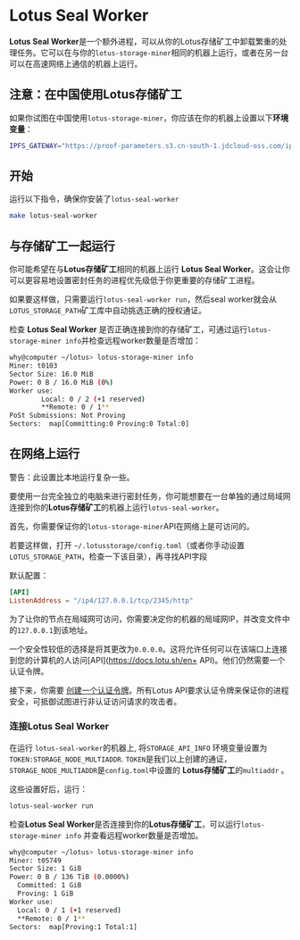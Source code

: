 # Lotus Seal Worker

**Lotus Seal Worker**是一个额外进程，可以从你的Lotus存储矿工中卸载繁重的处理任务。它可以在与你的`lotus-storage-miner`相同的机器上运行，或者在另一台可以在高速网络上通信的机器上运行。

## 注意：在中国使用Lotus存储矿工

如果你试图在中国使用`lotus-storage-miner`，你应该在你的机器上设置以下**环境变量**：

```sh
IPFS_GATEWAY="https://proof-parameters.s3.cn-south-1.jdcloud-oss.com/ipfs/"
```

## 开始

运行以下指令，确保你安装了`lotus-seal-worker`

```sh
make lotus-seal-worker
```

## 与存储矿工一起运行

你可能希望在与**Lotus存储矿工**相同的机器上运行 **Lotus Seal Worker**。这会让你可以更容易地设置密封任务的进程优先级低于你更重要的存储矿工进程。

如果要这样做，只需要运行`lotus-seal-worker run`，然后seal worker就会从`LOTUS_STORAGE_PATH`矿工库中自动挑选正确的授权通证。

检查 **Lotus Seal Worker** 是否正确连接到你的存储矿工，可通过运行`lotus-storage-miner info`并检查远程worker数量是否增加：

```sh
why@computer ~/lotus> lotus-storage-miner info
Miner: t0103
Sector Size: 16.0 MiB
Power: 0 B / 16.0 MiB (0%)
Worker use:
        Local: 0 / 2 (+1 reserved)
        **Remote: 0 / 1**
PoSt Submissions: Not Proving
Sectors:  map[Committing:0 Proving:0 Total:0]
```

## 在网络上运行

警告：此设置比本地运行复杂一些。

要使用一台完全独立的电脑来进行密封任务，你可能想要在一台单独的通过局域网连接到你的**Lotus存储矿工**的机器上运行`lotus-seal-worker`。

首先，你需要保证你的`lotus-storage-miner`API在网络上是可访问的。

若要这样做，打开 `~/.lotusstorage/config.toml`（或者你手动设置`LOTUS_STORAGE_PATH`，检查一下该目录），再寻找API字段

默认配置：

```toml
[API]
ListenAddress = "/ip4/127.0.0.1/tcp/2345/http"
```

为了让你的节点在局域网可访问，你需要决定你的机器的局域网IP，并改变文件中的`127.0.0.1`到该地址。

一个安全性较低的选择是将其更改为`0.0.0.0`。这将允许任何可以在该端口上连接到您的计算机的人访问[API](https://docs.lotu.sh/en+ API)。他们仍然需要一个认证令牌。

接下来，你需要 [创建一个认证令牌](https://docs.lotu.sh/en+api-scripting-support#generate-a-jwt-46)。所有Lotus API要求认证令牌来保证你的进程安全，可抵御试图进行非认证访问请求的攻击者。

### 连接Lotus Seal Worker

在运行 `lotus-seal-worker`的机器上, 将`STORAGE_API_INFO` 环境变量设置为`TOKEN:STORAGE_NODE_MULTIADDR`. `TOKEN`是我们以上创建的通证，`STORAGE_NODE_MULTIADDR`是`config.toml`中设置的 **Lotus存储矿工**的`multiaddr` 。

这些设置好后，运行：

```sh
lotus-seal-worker run
```

检查**Lotus Seal Worker**是否连接到你的**Lotus存储矿工**，可以运行`lotus-storage-miner info` 并查看远程worker数量是否增加。

```sh
why@computer ~/lotus> lotus-storage-miner info
Miner: t05749
Sector Size: 1 GiB
Power: 0 B / 136 TiB (0.0000%)
  Committed: 1 GiB
  Proving: 1 GiB
Worker use:
  Local: 0 / 1 (+1 reserved)
  **Remote: 0 / 1**
Sectors:  map[Proving:1 Total:1]
```
